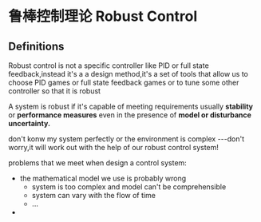 # 鲁棒控制理论 Robust Control
## Definitions
Robust control is not a specific controller like PID or full state feedback,instead it's a a design method,it's a set of tools that allow us to choose PID games or full state feedback games or to tune some other controller so that it is robust

A system is robust if it's capable of meeting requirements usually **stability** or **performance measures** even in the presence of **model or disturbance uncertainty.**

don't konw my system perfectly or the environment is complex ---don't worry,it will work out with the help of our robust control system!

problems that we meet when design a control system:
+ the mathematical model we use is probably wrong
    + system is too complex and model can't be comprehensible
    + system can vary with the flow of time
    + ...
+ 
